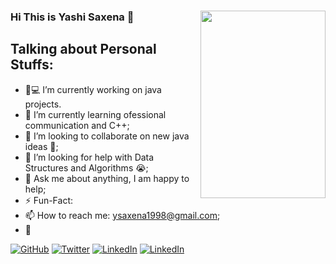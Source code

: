 ### Hi This is Yashi Saxena 👋 <img align="right" width="200" height="300" src=https://user-images.githubusercontent.com/53362962/88061218-d8b3b900-cb84-11ea-8de1-6b9e4eea4943.png>
## Talking about Personal Stuffs:
- 👨💻 I’m currently working on java projects.
- 🌱 I’m currently learning ofessional communication and C++; 
- 👯 I’m looking to collaborate on new java ideas 🤝;
- 🤔 I’m looking for help with Data Structures and Algorithms 😭;
- 💬 Ask me about anything, I am happy to help;
- ⚡️ Fun-Fact: 
- 📫 How to reach me: ysaxena1998@gmail.com;
- 📝
<p align="left">
	<a href="https://github.com/Yashi09Saxena"><img src="https://img.shields.io/github/followers/Yashi09Saxena.svg?label=GitHub&style=social" alt="GitHub"></a>
	<a href="https://twitter/YashiSaxena11"><img src="https://img.shields.io/twitter/follow/YashiSaxena11?label=Twitter&style=social" alt="Twitter"></a> 
	<a href="https://www.linkedin.com/in/yashisaxena"><img src="https://img.shields.io/badge/LinkedIn--blueviolet.svg?style=social&logo=linkedin" alt="LinkedIn"></a>
	<a href="https://www.instagram.com/_yashisaxena"><img src="https://img.shields.io/badge/Instagram--blueviolet.svg?style=social&logo=Instagram" alt="LinkedIn"></a>                                                                                         
</p> 

<!--
**Yashi09Saxena/Yashi09Saxena** is a ✨ _special_ ✨ repository because its `README.md` (this file) appears on your GitHub profile.


